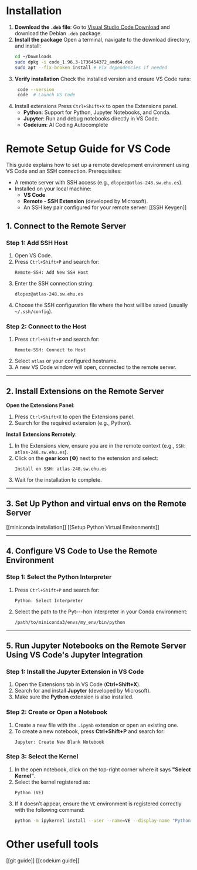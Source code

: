 # Installation

1. **Download the `.deb` file**: Go to [Visual Studio Code Download](https://code.visualstudio.com/download) and download the Debian `.deb` package. 
2. **Install the package**      Open a terminal, navigate to the download directory, and install:
   ```bash
   cd ~/Downloads
   sudo dpkg -i code_1.96.3-1736454372_amd64.deb
   sudo apt --fix-broken install # Fix dependencies if needed
     ```
3. **Verify installation** Check the installed version and ensure VS Code runs:
   ```bash
	code --version
	code  # Launch VS Code
    ```
4. Install extensions
	Press `Ctrl+Shift+X` to open the Extensions panel.
	- **Python**: Support for Python, Jupyter Notebooks, and Conda.
	- **Jupyter**: Run and debug notebooks directly in VS Code.
	- **Codeium**: AI Coding Autocomplete  

# Remote Setup Guide for VS Code

This guide explains how to set up a remote development environment using VS Code and an SSH connection. Prerequisites:
- A remote server with SSH access (e.g., `dlopez@atlas-248.sw.ehu.es`).
- Installed on your local machine:
  - **VS Code**
  - **Remote - SSH Extension** (developed by Microsoft).
  - An SSH key pair configured for your remote server: [[SSH Keygen]]

## **1. Connect to the Remote Server**

### **Step 1: Add SSH Host**
1. Open VS Code.
2. Press `Ctrl+Shift+P` and search for:
   ```
   Remote-SSH: Add New SSH Host
   ```
3. Enter the SSH connection string:
   ```
   dlopez@atlas-248.sw.ehu.es
   ```
4. Choose the SSH configuration file where the host will be saved (usually `~/.ssh/config`).
### **Step 2: Connect to the Host**
1. Press `Ctrl+Shift+P` and search for:
   ```
   Remote-SSH: Connect to Host
   ```
2. Select `atlas` or your configured hostname.
3. A new VS Code window will open, connected to the remote server.
---
## **2. Install Extensions on the Remote Server**

**Open the Extensions Panel**:
1. Press `Ctrl+Shift+X` to open the Extensions panel.
2. Search for the required extension (e.g., Python).

**Install Extensions Remotely**:
1. In the Extensions view, ensure you are in the remote context (e.g., `SSH: atlas-248.sw.ehu.es`).
2. Click on the **gear icon (⚙️)** next to the extension and select:
   ```
   Install on SSH: atlas-248.sw.ehu.es
   ```
3. Wait for the installation to complete.
---
## **3. Set Up Python and virtual envs on the Remote Server**
[[miniconda installation]]
[[Setup Python Virtual Environments]]

---
## **4. Configure VS Code to Use the Remote Environment**

### **Step 1: Select the Python Interpreter**
1. Press `Ctrl+Shift+P` and search for:
   ```
   Python: Select Interpreter
   ```
2. Select the path to the Pyt---hon interpreter in your Conda environment:
   ```
   /path/to/miniconda3/envs/my_env/bin/python
   ```
---
## **5. Run Jupyter Notebooks on the Remote Server Using VS Code's Jupyter Integration**

### Step 1: Install the Jupyter Extension in VS Code
1. Open the Extensions tab in VS Code (**Ctrl+Shift+X**).
2. Search for and install **Jupyter** (developed by Microsoft).
3. Make sure the **Python** extension is also installed.
### Step 2: Create or Open a Notebook
1. Create a new file with the `.ipynb` extension or open an existing one.
2. To create a new notebook, press **Ctrl+Shift+P** and search for:
   ```plaintext
   Jupyter: Create New Blank Notebook
   ```
### Step 3: Select the Kernel
1. In the open notebook, click on the top-right corner where it says **"Select Kernel"**.
2. Select the kernel registered as:
   ```plaintext
   Python (VE)
   ```
3. If it doesn’t appear, ensure the `VE` environment is registered correctly with the following command:
   ```bash
   python -m ipykernel install --user --name=VE --display-name "Python (VE)"
   ```


# Other usefull tools
[[git guide]]
[[codeium guide]]